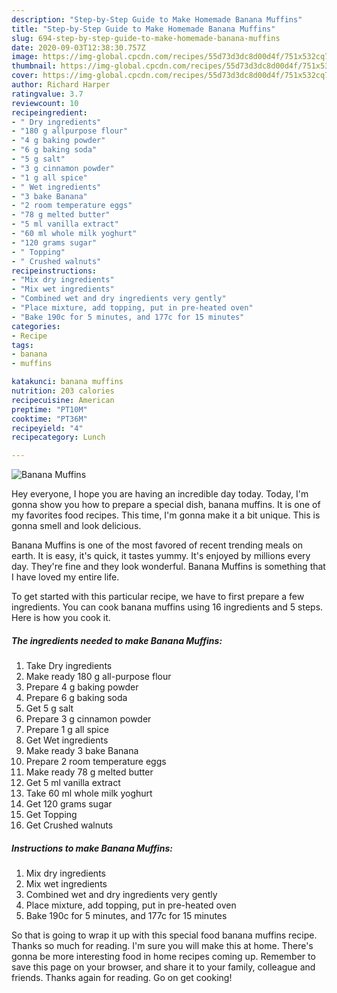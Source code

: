 ```yaml
---
description: "Step-by-Step Guide to Make Homemade Banana Muffins"
title: "Step-by-Step Guide to Make Homemade Banana Muffins"
slug: 694-step-by-step-guide-to-make-homemade-banana-muffins
date: 2020-09-03T12:38:30.757Z
image: https://img-global.cpcdn.com/recipes/55d73d3dc8d00d4f/751x532cq70/banana-muffins-recipe-main-photo.jpg
thumbnail: https://img-global.cpcdn.com/recipes/55d73d3dc8d00d4f/751x532cq70/banana-muffins-recipe-main-photo.jpg
cover: https://img-global.cpcdn.com/recipes/55d73d3dc8d00d4f/751x532cq70/banana-muffins-recipe-main-photo.jpg
author: Richard Harper
ratingvalue: 3.7
reviewcount: 10
recipeingredient:
- " Dry ingredients"
- "180 g allpurpose flour"
- "4 g baking powder"
- "6 g baking soda"
- "5 g salt"
- "3 g cinnamon powder"
- "1 g all spice"
- " Wet ingredients"
- "3 bake Banana"
- "2 room temperature eggs"
- "78 g melted butter"
- "5 ml vanilla extract"
- "60 ml whole milk yoghurt"
- "120 grams sugar"
- " Topping"
- " Crushed walnuts"
recipeinstructions:
- "Mix dry ingredients"
- "Mix wet ingredients"
- "Combined wet and dry ingredients very gently"
- "Place mixture, add topping, put in pre-heated oven"
- "Bake 190c for 5 minutes, and 177c for 15 minutes"
categories:
- Recipe
tags:
- banana
- muffins

katakunci: banana muffins 
nutrition: 203 calories
recipecuisine: American
preptime: "PT10M"
cooktime: "PT36M"
recipeyield: "4"
recipecategory: Lunch

---
```



![Banana Muffins](https://img-global.cpcdn.com/recipes/55d73d3dc8d00d4f/751x532cq70/banana-muffins-recipe-main-photo.jpg)

Hey everyone, I hope you are having an incredible day today. Today, I'm gonna show you how to prepare a special dish, banana muffins. It is one of my favorites food recipes. This time, I'm gonna make it a bit unique. This is gonna smell and look delicious.



Banana Muffins is one of the most favored of recent trending meals on earth. It is easy, it's quick, it tastes yummy. It's enjoyed by millions every day. They're fine and they look wonderful. Banana Muffins is something that I have loved my entire life.


To get started with this particular recipe, we have to first prepare a few ingredients. You can cook banana muffins using 16 ingredients and 5 steps. Here is how you cook it.

<!--inarticleads1-->

##### The ingredients needed to make Banana Muffins:

1. Take  Dry ingredients
1. Make ready 180 g all-purpose flour
1. Prepare 4 g baking powder
1. Prepare 6 g baking soda
1. Get 5 g salt
1. Prepare 3 g cinnamon powder
1. Prepare 1 g all spice
1. Get  Wet ingredients
1. Make ready 3 bake Banana
1. Prepare 2 room temperature eggs
1. Make ready 78 g melted butter
1. Get 5 ml vanilla extract
1. Take 60 ml whole milk yoghurt
1. Get 120 grams sugar
1. Get  Topping
1. Get  Crushed walnuts




<!--inarticleads2-->

##### Instructions to make Banana Muffins:

1. Mix dry ingredients
1. Mix wet ingredients
1. Combined wet and dry ingredients very gently
1. Place mixture, add topping, put in pre-heated oven
1. Bake 190c for 5 minutes, and 177c for 15 minutes




So that is going to wrap it up with this special food banana muffins recipe. Thanks so much for reading. I'm sure you will make this at home. There's gonna be more interesting food in home recipes coming up. Remember to save this page on your browser, and share it to your family, colleague and friends. Thanks again for reading. Go on get cooking!
